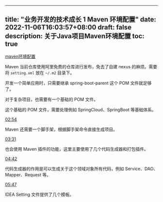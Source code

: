 
---
title: "业务开发的技术成长 1 Maven 环境配置"
date: 2022-11-06T16:03:57+08:00
draft: false
description: 关于Java项目Maven环境配置
toc: true
---

[maven环境配置](https://www.bilibili.com/video/BV1ur4y1L72V/)


Maven 当前仓库使用阿里免费的仓库进行发布，免去了自建 nexus 的麻烦。需要将 `setting.xml` 放在 `~/.m2` 目录下。


开发一个简单应用时，只需要继承 spring-boot-parent 这个 POM 文件就足够了。


对于复杂项目，也需要有一个基础的 POM 文件。


这个基础的 POM 文件，需要处理例如 SpringCloud、SpringBoot 等基础体系。


[02:54](https://www.bilibili.com/video/BV1ur4y1L72V/#t=174.764124)

Maven 还需要一个脚手架，根据脚手架命令直接生成项目。


[03:31](https://www.bilibili.com/video/BV1ur4y1L72V?t=211.2)

也会使用 Maven 插件的功能，这里主要使用了几个代码生成器和打包插件。


[04:42](https://www.bilibili.com/video/BV1ur4y1L72V?t=282.2)

代码生成器的作用是可以生成关于这个领域对象所有代码，例如 Service、DAO、Mapper、Request 等。


[05:47](https://www.bilibili.com/video/BV1ur4y1L72V?t=347.3)

IDEA Setting 文件提供了几个模板。

